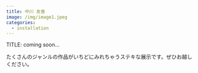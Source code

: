 ```yaml
---
title: 中川 友香
image: /img/image1.jpeg
categories:
  - installation
---
```

TITLE: coming soon...

たくさんのジャンルの作品がいちどにみれちゃうステキな展示です。ぜひお越しください。
